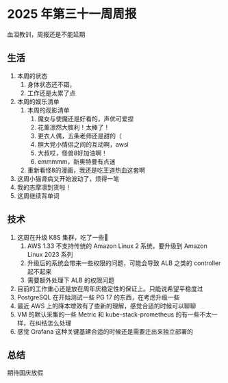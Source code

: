 # 2025 年第三十一周周报

血泪教训，周报还是不能延期

## 生活

1. 本周的状态
    1. 身体状态还不错，
    2. 工作还是太累了点
2. 本周的娱乐清单
    1. 本周的观影清单
        1. 魔女与使魔还是好看的，声优可爱捏
        2. 花薰凛然大胜利！太棒了！
        3. 更衣人偶，五条老师还是甜的（
        4. 胆大党小情侣之间的互动啊，awsl
        5. 大叔哎，怪兽8好加油啊！
        6. emmmmm，新奥特曼有点迷
    2. 重新看怪8的漫画，我还是吃王道热血这套啊
3. 这周小猫肾病又开始波动了，烦得一笔
4. 我的志摩凛到货啦！
5. 这周继续背单词

## 技术

1. 这周在升级 K8S 集群，吃了一些💩
    1. AWS 1.33 不支持传统的 Amazon Linux 2 系统，要升级到 Amazon Linux 2023 系列
    2. 升级后的系统会带来一些权限的问题，可能会导致 ALB 之类的 controller 起不起来
    3. 需要额外处理下 ALB 的权限问题
2. 目前的工作重心还是放在周年庆稳定性的保证上。只能说希望平稳度过
3. PostgreSQL 在开始测试一些 PG 17 的东西，在考虑升级一些
4. 最近 AWS 上的降本增效有了些新的理解，感觉合适的时候可以聊聊
5. VM 的默认采集的一些 Metric 和 kube-stack-prometheus 的有一些不太一样，在纠结怎么处理
6. 感觉 Grafana 这种关键基建合适的时候还是需要迁出来独立部署的

## 总结

期待国庆放假
